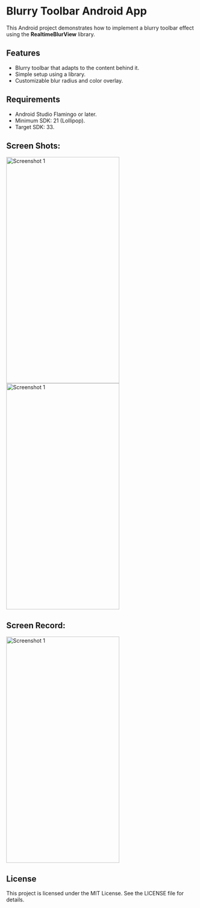 # Blurry Toolbar Android App

This Android project demonstrates how to implement a blurry toolbar effect using the **RealtimeBlurView** library.

## Features
- Blurry toolbar that adapts to the content behind it.
- Simple setup using a library.
- Customizable blur radius and color overlay.

## Requirements
- Android Studio Flamingo or later.
- Minimum SDK: 21 (Lollipop).
- Target SDK: 33.

## Screen Shots:
<img src="https://github.com/user-attachments/assets/aecac0db-52f4-4392-9e25-b9417e8db4e4" alt="Screenshot 1" width="300" height="600">
<img src="https://github.com/user-attachments/assets/aa91c686-c226-49ce-ba5f-e38030b37f6c" alt="Screenshot 1" width="300" height="600">


## Screen Record:
<img src="https://github.com/user-attachments/assets/a80a695b-ae0c-4f35-8276-7fb7dcd6d395" alt="Screenshot 1" width="300" height="600">




## License
This project is licensed under the MIT License. See the LICENSE file for details.
